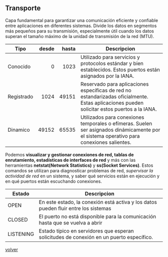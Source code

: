 ## Transporte

Capa fundamental para garantizar una comunicación eficiente y confiable entre aplicaciones en diferentes sistemas. Divide los datos en segmentos más pequeños para su transmisión, especialmente útil cuando los datos superan el tamaño máximo de la unidad de transmisión de la red (MTU).

|Tipo | desde | hasta | Descripcion |
|-|-:|-:|--|
| Conocido | 0 | 1023 | Utilizado para servicios y protocolos estándar y bien establecidos. Estos puertos están asignados por la IANA. |
| Registrado | 1024 | 49151 | Reservado para aplicaciones específicas de red no estandarizadas oficialmente. Estas aplicaciones pueden solicitar estos puertos a la IANA.	 |
| Dinamico | 49152 | 65535 | Utilizados para conexiones temporales o efímeras. Suelen ser asignados dinámicamente por el sistema operativo para conexiones salientes.	 |


Podemos __visualizar y gestionar conexiones de red, tablas de enrutamiento, estadísticas de interfaces de red__ y más con las herramientas __netstat(Network Statistics)__ y __ss(Socket Services)__. Estos comandos se utilizan para diagnosticar problemas de red, _supervisar la actividad de red_ en un sistema, y saber qué servicios están en ejecución y en qué puertos están escuchando conexiones.

| Estado | Descripcion |
|-|-|
| OPEN | En este estado, la conexión está activa y los datos pueden fluir entre los sistemas |
| CLOSED | El puerto no está disponible para la comunicación hasta que se vuelva a abrir |
| LISTENING | Estado típico en servidores que esperan solicitudes de conexión en un puerto específico. |

[volver](../readme.md)
